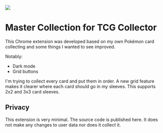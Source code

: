 ![](icon.png)
# Master Collection for TCG Collector

This Chrome extension was developed based on my own Pokémon card collecting and some things I wanted to see improved.

Notably:
- Dark mode
- Grid buttons

I'm trying to collect every card and put them in order. A new grid feature makes it clearer where each card should go in my sleeves. This supports 2x2 and 3x3 card sleeves.

## Privacy

This extension is very minimal. The source code is published here. It does not make any changes to user data nor does it collect it.
